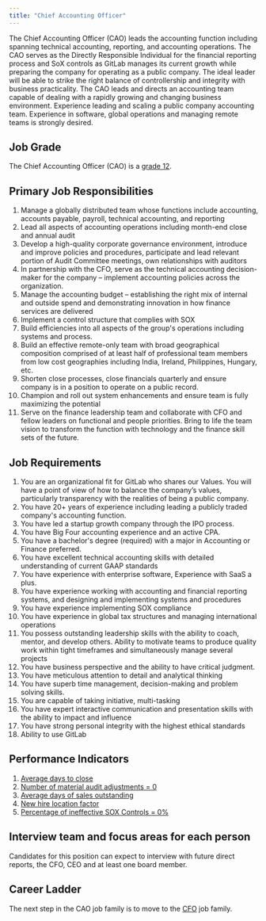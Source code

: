 ```yaml
---
title: "Chief Accounting Officer"
---
```


The Chief Accounting Officer (CAO) leads the accounting function including spanning technical accounting, reporting, and accounting operations. The CAO serves as the Directly Responsible Individual for the financial reporting process and SoX controls as GitLab manages its current growth while preparing the company for operating as a public company. The ideal leader will be able to strike the right balance of controllership and integrity with business practicality. The CAO leads and directs an accounting team capable of dealing with a rapidly growing and changing business environment. Experience leading and scaling a public company accounting team. Experience in software, global operations and managing remote teams is strongly desired.

## Job Grade

The Chief Accounting Officer (CAO) is a [grade 12](https://about.gitlab.com/handbook/total-rewards/compensation/compensation-calculator/#gitlab-job-grades).

## Primary Job Responsibilities

1. Manage a globally distributed team whose functions include accounting, accounts payable, payroll, technical accounting, and reporting
1. Lead all aspects of accounting operations including month-end close and annual audit
1. Develop a high-quality corporate governance environment, introduce and improve policies and procedures, participate and lead relevant portion of Audit Committee meetings, own relationships with auditors
1. In partnership with the CFO, serve as the technical accounting decision-maker for the company – implement accounting policies across the organization.
1. Manage the accounting budget – establishing the right mix of internal and outside spend and demonstrating innovation in how finance services are delivered
1. Implement a control structure that complies with SOX
1. Build efficiencies into all aspects of the group's operations including systems and process.
1. Build an effective remote-only team with broad geographical composition comprised of at least half of professional team members from low cost geographies including India, Ireland, Philippines, Hungary, etc.
1. Shorten close processes, close financials quarterly and ensure company is in a position to operate on a public record.
1. Champion and roll out system enhancements and ensure team is fully maximizing the potential
1. Serve on the finance leadership team and collaborate with CFO and fellow leaders on functional and people priorities. Bring to life the team vision to transform the function with technology and the finance skill sets of the future.

## Job Requirements

1. You are an organizational fit for GitLab who shares our Values. You will have a point of view of how to balance the company’s values, particularly transparency with the realities of being a public company.
1. You have 20+ years of experience including leading a publicly traded company's accounting function.
1. You have led a startup growth company through the IPO process.
1. You have Big Four accounting experience and an active CPA.
1. You have a bachelor's degree (required) with a major in Accounting or Finance preferred.
1. You have excellent technical accounting skills with detailed understanding of current GAAP standards
1. You have experience with enterprise software, Experience with SaaS a plus.
1. You have experience working with accounting and financial reporting systems, and designing and implementing systems and procedures
1. You have experience implementing SOX compliance
1. You have experience in global tax structures and managing international operations
1. You possess outstanding leadership skills with the ability to coach, mentor, and develop others. Ability to motivate teams to produce quality work within tight timeframes and simultaneously manage several projects
1. You have business perspective and the ability to have critical judgment.
1. You have meticulous attention to detail and analytical thinking
1. You have superb time management, decision-making and problem solving skills.
1. You are capable of taking initiative, multi-tasking
1. You have expert interactive communication and presentation skills with the ability to impact and influence
1. You have strong personal integrity with the highest ethical standards
1. Ability to use GitLab

## Performance Indicators

1. [Average days to close](https://about.gitlab.com/handbook/finance/accounting/#average-days-to-close-kpi-definition)
1. [Number of material audit adjustments = 0](https://about.gitlab.com/handbook/internal-audit/#performance-measures-for-accounting-related-to-audit)
1. [Average days of sales outstanding](https://about.gitlab.com/handbook/finance/accounting/#11-accounts-receivable)
1. [New hire location factor](/#new-hire-location-factor)
1. [Percentage of ineffective SOX Controls = 0%](https://about.gitlab.com/handbook/internal-audit/#performance-measures-for-accounting-related-to-audit)

## Interview team and focus areas for each person

Candidates for this position can expect to interview with future direct reports, the CFO, CEO and at least one board member.

## Career Ladder

The next step in the CAO job family is to move to the [CFO](/job-families/finance/chief-financial-officer/) job family.
